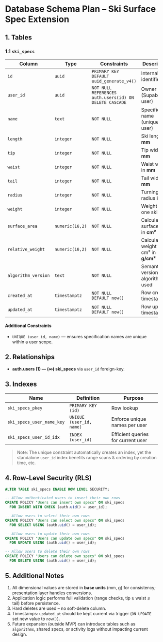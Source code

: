 # Database Schema Plan – Ski Surface Spec Extension

## 1. Tables

### 1.1 `ski_specs`
| Column | Type | Constraints | Description |
|--------|------|-------------|-------------|
| `id` | `uuid` | `PRIMARY KEY` <br> `DEFAULT uuid_generate_v4()` | Internal identifier |
| `user_id` | `uuid` | `NOT NULL` <br> `REFERENCES auth.users(id) ON DELETE CASCADE` | Owner (Supabase user) |
| `name` | `text` | `NOT NULL` | Specification name (unique per-user) |
| `length` | `integer` | `NOT NULL` | Ski length in **mm** |
| `tip` | `integer` | `NOT NULL` | Tip width in **mm** |
| `waist` | `integer` | `NOT NULL` | Waist width in **mm** |
| `tail` | `integer` | `NOT NULL` | Tail width in **mm** |
| `radius` | `integer` | `NOT NULL` | Turning radius in **m** |
| `weight` | `integer` | `NOT NULL` | Weight of one ski in **g** |
| `surface_area` | `numeric(10,2)` | `NOT NULL` | Calculated surface area in **cm²** |
| `relative_weight` | `numeric(10,2)` | `NOT NULL` | Calculated weight per cm² in **g/cm²** |
| `algorithm_version` | `text` | `NOT NULL` | Semantic version of algorithm used |
| `created_at` | `timestamptz` | `NOT NULL` <br> `DEFAULT now()` | Row creation timestamp |
| `updated_at` | `timestamptz` | `NOT NULL` <br> `DEFAULT now()` | Row update timestamp |

#### Additional Constraints
- `UNIQUE (user_id, name)` — ensures specification names are unique within a user scope.

## 2. Relationships
- **auth.users (1) — (∞) ski_specs** via `user_id` foreign-key.

## 3. Indexes
| Name | Definition | Purpose |
|------|------------|---------|
| `ski_specs_pkey` | `PRIMARY KEY (id)` | Row lookup |
| `ski_specs_user_name_key` | `UNIQUE (user_id, name)` | Enforce unique names per user |
| `ski_specs_user_id_idx` | `INDEX (user_id)` | Efficient queries for current user |

> Note: The unique constraint automatically creates an index, yet the standalone `user_id` index benefits range scans & ordering by creation time, etc.

## 4. Row-Level Security (RLS)
```sql
ALTER TABLE ski_specs ENABLE ROW LEVEL SECURITY;

-- Allow authenticated users to insert their own rows
CREATE POLICY "Users can insert own specs" ON ski_specs
  FOR INSERT WITH CHECK (auth.uid() = user_id);

-- Allow users to select their own rows
CREATE POLICY "Users can select own specs" ON ski_specs
  FOR SELECT USING (auth.uid() = user_id);

-- Allow users to update their own rows
CREATE POLICY "Users can update own specs" ON ski_specs
  FOR UPDATE USING (auth.uid() = user_id);

-- Allow users to delete their own rows
CREATE POLICY "Users can delete own specs" ON ski_specs
  FOR DELETE USING (auth.uid() = user_id);
```

## 5. Additional Notes
1. All dimensional values are stored in **base units** (mm, g) for consistency; presentation layer handles conversions.
2. Application logic performs full validation (range checks, tip ≥ waist ≤ tail) before persistence.
3. Hard deletes are used – no soft-delete column.
4. Timestamps: `updated_at` should be kept current via trigger (`ON UPDATE` set new value to `now()`).
5. Future expansion (outside MVP) can introduce tables such as `algorithms`, shared specs, or activity logs without impacting current design.
